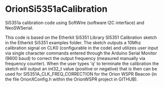 # OrionSi5351aCalibration
Si5351a calibration code using SoftWire (software I2C interface) and NeoSWSerial. 

This code is based on the Etherkit Si5351 Library SI5351 Calibration sketch in the Etherkit Si5351 examples folder. 
The sketch outputs a 10Mhz calibration signal on CLK0 (configurable in the code) and utilizes user input
via single character commands entered through the Arduino Serial Monitor (9600 baud) to correct the
output frequency (measured manually via frequency counter). When the user types 'q' to terminate the calibration
the sketch will output an int32_t value (positive or negative) that is then can be used for SI5351A_CLK_FREQ_CORRECTION 
for the Orion WSPR Beacon (in the file OrionXConfig.h within the OrionWSPR project in GITHUB). 
